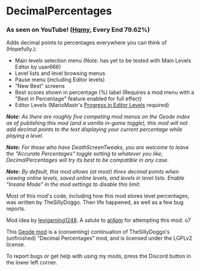 # DecimalPercentages

### <c-ffff55>As seen on</c> <c-ff0000>You</c>Tube<c-ffff55>!</c> ([Hqmy](https://youtube.com/watch?v=AO--mVVFtKI&t=23), Every End 79.62%)

Adds decimal points to percentages everywhere you can think of (Hopefully.):
- Main levels selection menu <cy>(Note: has yet to be tested with Main Levels Editor by user666)</c>
- Level lists and level browsing menus
- Pause menu (including Editor levels)
- "New Best" screens
- Best scores shown in percentage (%) label <cy>(Requires a mod menu with a "Best in Percentage" feature enabled for full effect)</c>
- Editor Levels <cy>(MarioMastr's [Progress in Editor Levels](mod:mariomastr.progress_of_editor_levels) required)</c>

<cr>_***Note:***_</c> *<cr>As there are roughly five competing mod menus on the Geode index as of publishing this mod (and a vanilla in-game toggle), this mod will not add decimal points to the text displaying your current percentage while playing a level.</c>*

<cy>_***Note:***_</c> *<cy>For those who have</c> <cl>DeathScreenTweaks</c><cy>, you are welcome to leave the</c> <cl>"Accurate Percentages"</c> <cy>toggle setting to whatever you like; DecimalPercentages will try its best to be compatible in any case.</c>*

_***Note:***_ *By default, this mod allows (at most) three decimal points when viewing online levels, saved online levels, and levels in level lists. Enable <cl>"Insane Mode"</c> in the mod settings to disable this limit.*

Most of this mod's code, including how this mod stores level percentages, was written by TheSillyDoggo. Then life happened, as well as a few bug reports.

Mod idea by [levigaming1248](https://discord.com/users/1054183308042440706). A salute to [at4pm](https://github.com/at4pm) for attempting this mod. <cl>o7</c>

This [Geode mod](https://geode-sdk.org) is a (consenting) continuation of TheSillyDoggo's (unfinished) "Decimal Percentages" mod, and is licensed under the LGPLv2 license.

To report bugs or get help with using my mods, press the Discord button in the lower left corner.